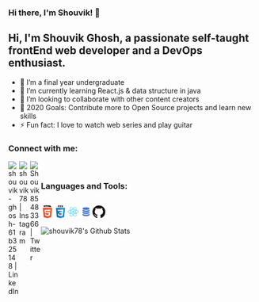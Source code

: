 ### Hi there, I'm Shouvik! 👋

## Hi, I'm Shouvik Ghosh, a passionate self-taught frontEnd web developer and a DevOps enthusiast.

- 🔭 I’m a final year undergraduate
- 🌱 I’m currently learning React.js & data structure in java
- 👯 I’m looking to collaborate with other content creators
- 🥅 2020 Goals: Contribute more to Open Source projects and learn new skills
- ⚡ Fun fact: I love to watch web series and play guitar

### Connect with me:

[<img align="left" alt="shouvik-ghosh-61b325148 | LinkedIn" width="22px" src="https://cdn.jsdelivr.net/npm/simple-icons@v3/icons/linkedin.svg" />](https://www.linkedin.com/in/shouvik-ghosh-61b325148/)
[<img align="left" alt="shouvik78 | Instagram" width="22px" src="https://cdn.jsdelivr.net/npm/simple-icons@v3/icons/instagram.svg" />](https://www.instagram.com/shouvik78/)
[<img align="left" alt="Shouvik85483366 | Twitter" width="22px" src="https://cdn.jsdelivr.net/npm/simple-icons@v3/icons/twitter.svg" />](https://twitter.com/Shouvik85483366)
<br />

### Languages and Tools:

[<img align="left" alt="HTML5" width="26px" src="https://raw.githubusercontent.com/github/explore/80688e429a7d4ef2fca1e82350fe8e3517d3494d/topics/html/html.png" />](https://html.com/)
[<img align="left" alt="CSS3" width="26px" src="https://raw.githubusercontent.com/github/explore/80688e429a7d4ef2fca1e82350fe8e3517d3494d/topics/css/css.png" />](https://www.w3schools.com/css/)
[<img align="left" alt="React" width="26px" src="https://raw.githubusercontent.com/github/explore/80688e429a7d4ef2fca1e82350fe8e3517d3494d/topics/react/react.png" />](https://reactjs.org/)
[<img align="left" alt="SQL" width="26px" src="https://raw.githubusercontent.com/github/explore/80688e429a7d4ef2fca1e82350fe8e3517d3494d/topics/sql/sql.png" />](https://www.w3schools.com/sql/)
[<img align="left" alt="GitHub" width="26px" src="https://raw.githubusercontent.com/github/explore/78df643247d429f6cc873026c0622819ad797942/topics/github/github.png" />](https://github.blog/)
<br /> 
---
<img align="left" alt="shouvik78's Github Stats" src="https://github-readme-stats.vercel.app/api?username=shouvik78&show_icons=true&hide_border=true" />
